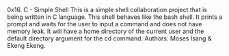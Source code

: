 0x16. C - Simple Shell
This is a simple shell collaboration project that is being written in C language.
This shell behaves like the bash shell.
It prints a prompt and waits for the user to input a command and does not have memory leak.
It will have a home directory of the current user and the default directory argument for the cd command.
Authors: Moses Isang & Ekeng Ekeng.
